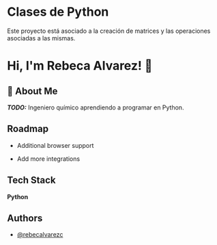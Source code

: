 # Clases de Python

Este proyecto está asociado a la creación de matrices y las operaciones asociadas a las mismas.

# Hi, I'm Rebeca Alvarez! 👋

## 🚀 About Me

**_TODO:_** Ingeniero químico aprendiendo a programar en Python. 

## Roadmap

- Additional browser support

- Add more integrations

## Tech Stack

**Python**

## Authors

- [@rebecalvarezc](https://www.github.com/rebecalvarezc)

  
